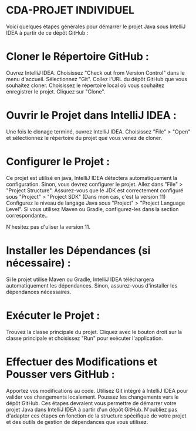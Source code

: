 # CDA-PROJET INDIVIDUEL

Voici quelques étapes générales pour démarrer le projet Java sous IntelliJ IDEA à partir de ce dépôt GitHub :

# Cloner le Répertoire GitHub :
Ouvrez IntelliJ IDEA.
Choisissez "Check out from Version Control" dans le menu d'accueil.
Sélectionnez "Git".
Collez l'URL du dépôt GitHub que vous souhaitez cloner.
Choisissez le répertoire local où vous souhaitez enregistrer le projet.
Cliquez sur "Clone".


# Ouvrir le Projet dans IntelliJ IDEA :
Une fois le clonage terminé, ouvrez IntelliJ IDEA.
Choisissez "File" > "Open" et sélectionnez le répertoire du projet que vous venez de cloner.


# Configurer le Projet :
Ce projet est utilisé en java, IntelliJ IDEA détectera automatiquement la configuration. Sinon, vous devrez configurer le projet.
Allez dans "File" > "Project Structure".
Assurez-vous que le JDK est correctement configuré sous "Project" > "Project SDK" (Dans mon cas, c'est la version 11)
Configurez le niveau de langage Java sous "Project" > "Project Language Level".
Si vous utilisez Maven ou Gradle, configurez-les dans la section correspondante..

N'hesitez pas d'uliser la version 11. 


# Installer les Dépendances (si nécessaire) :
Si le projet utilise Maven ou Gradle, IntelliJ IDEA téléchargera automatiquement les dépendances. Sinon, assurez-vous d'installer les dépendances nécessaires.


# Exécuter le Projet :
Trouvez la classe principale du projet.
Cliquez avec le bouton droit sur la classe principale et choisissez "Run" pour exécuter l'application.


# Effectuer des Modifications et Pousser vers GitHub :
Apportez vos modifications au code.
Utilisez Git intégré à IntelliJ IDEA pour valider vos changements localement.
Poussez les changements vers le dépôt GitHub.
Ces étapes devraient vous permettre de démarrer votre projet Java dans IntelliJ IDEA à partir d'un dépôt GitHub. N'oubliez pas d'adapter ces étapes en fonction de la structure spécifique de votre projet et des outils de gestion de dépendances que vous utilisez.

